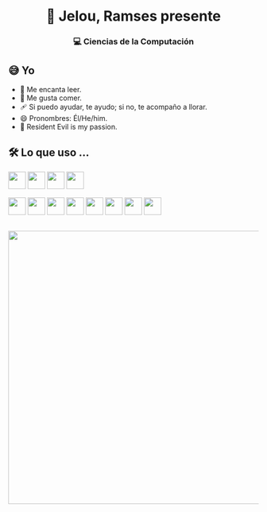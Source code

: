 
<!--
**ramseslopez/ramseslopez** is a ✨ _special_ ✨ repository because its `README.md` (this file) appears on your GitHub profile.

Here are some ideas to get you started:

- 🔭 I’m currently working on ...
- 🌱 I’m currently learning ...
- 👯 I’m looking to collaborate on ...
- 🤔 I’m looking for help with ...
- 💬 Ask me about ...
- 📫 How to reach me: ...
- 😄 Pronouns: ...
- ⚡ Fun fact: ...
-->

<link href="style.css" rel="stylesheet">

<!--
  Visitors
<img align="right" src="https://visitor-badge.glitch.me/badge?page_id=ramseslopez" /> -->

<!--
  My presentation
-->
<h1 align="center"> 👋 Jelou, Ramses presente </h1>
<h3 align="center"> 💻 Ciencias de la Computación </h3>




## 😅 Yo

* 📖 Me encanta leer.
* 🥘 Me gusta comer. 
* 🩹 Si puedo ayudar, te ayudo; si no, te acompaño a llorar.
* 😄 Pronombres: Él/He/him.
* 🧟 Resident Evil is my passion.

<!--
   Languages and Tools
-->
## 🛠️ Lo que uso ...
<code><img height="35" src="https://cdn.icon-icons.com/icons2/112/PNG/512/python_18894.png"></code>
<code><img height="35" src="https://cdn.icon-icons.com/icons2/2415/PNG/512/java_original_logo_icon_146458.png"></code>
<code><img height="35" src="https://cdn.icon-icons.com/icons2/2107/PNG/512/file_type_haskell_icon_130552.png"></code>
<code><img height="35" src="https://cdn.icon-icons.com/icons2/2107/PNG/512/file_type_racket_icon_130211.png"></code>

<code><img height="35" src="https://cdn.icon-icons.com/icons2/273/PNG/256/icon_sql_256_30046.png"></code>
<code><img height="35" src="https://cdn.icon-icons.com/icons2/2415/PNG/512/postgresql_plain_wordmark_logo_icon_146390.png"></code>
<code><img height="35" src="https://cdn.icon-icons.com/icons2/836/PNG/512/Windows_Phone_icon-icons.com_66782.png"></code>
<code><img height="35" src="https://cdn.icon-icons.com/icons2/1159/PNG/256/linux_81610.png"></code>
<code><img height="35" src="https://cdn.icon-icons.com/icons2/2107/PNG/512/file_type_git_icon_130581.png"></code>
<code><img height="35" src="https://cdn.icon-icons.com/icons2/3053/PNG/512/android_studio_macos_bigsur_icon_189484.png"></code>
<code><img height="35" src="https://cdn.icon-icons.com/icons2/195/PNG/256/Blender_23505.png"></code>
<code><img height="35" src="https://cdn.icon-icons.com/icons2/2667/PNG/512/folder_latex_tex_icon_161289.png"></code>


## 
<div align="center">
<img height="550" src="https://pbs.twimg.com/media/D78i-wDXsAAVVfG?format=png&name=small" >
  </div>


